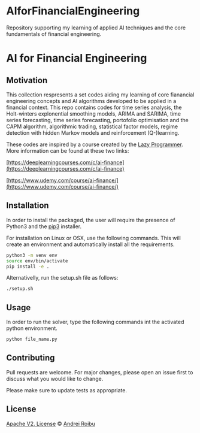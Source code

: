 # AIforFinancialEngineering
Repository supporting my learning of applied AI techniques and the core fundamentals of financial engineering.

# AI for Financial Engineering
## Motivation
This collection respresents a set codes aiding my learning of core fianancial engineering concepts and AI algorithms developed to be applied in a financial context. This repo contains codes for time series analysis, the Holt-winters explonential smoothing models, ARIMA and SARIMA, time series forecasting,  time series forecasting, portofolio optimisation and the CAPM algorithm, algorithmic trading, statistical factor models, regime detection with hidden Markov models and reinforcement (Q-)learning.

These codes are inspired by a course created by the [Lazy Programmer](https://github.com/lazyprogrammer). More information can be found at these two links:

[https://deeplearningcourses.com/c/ai-finance](https://deeplearningcourses.com/c/ai-finance)

[https://www.udemy.com/course/ai-finance/](https://www.udemy.com/course/ai-finance/)

## Installation
In order to install the packaged, the user will require the presence of Python3 and the [pip3](https://pip.pypa.io/en/stable/) installer. 

For installation on Linux or OSX, use the following commands. This will create an environment and automatically install all the requirements.

```bash
python3 -m venv env
source env/bin/activate
pip install -e .
```

Alternativelly, run the setup.sh file as follows:

```bash
./setup.sh
```

## Usage
In order to run the solver, type the following commands int the activated python environment. 

```python
python file_name.py
```

## Contributing
Pull requests are welcome. For major changes, please open an issue first to discuss what you would like to change.

Please make sure to update tests as appropriate.

## License
[Apache V2. License](https://www.apache.org/licenses/LICENSE-2.0) © [Andrei Roibu](https://github.com/AndreiRoibu)
